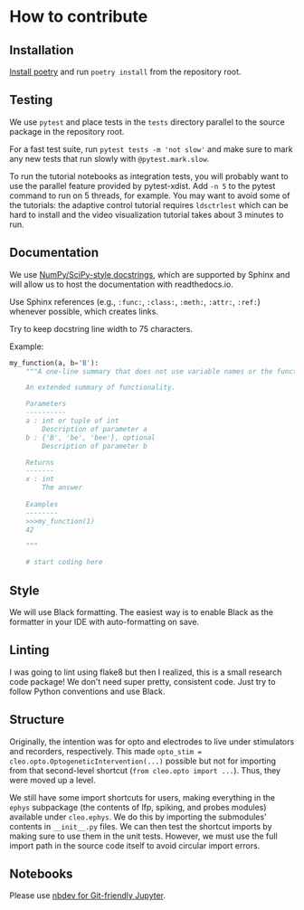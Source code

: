 # How to contribute

## Installation
[Install poetry](https://python-poetry.org/docs/) and run `poetry install` from the repository root.


## Testing
We use `pytest` and place tests in the `tests` directory parallel to the source package in the repository root.

For a fast test suite, run `pytest tests -m 'not slow'` and make sure to mark any new tests that run slowly with `@pytest.mark.slow`.

To run the tutorial notebooks as integration tests, you will probably want to use the parallel feature provided by pytest-xdist. Add `-n 5` to the pytest command to run on 5 threads, for example.
You may want to avoid some of the tutorials: the adaptive control tutorial requires `ldsctrlest` which can be hard to install and the video visualization tutorial takes about 3 minutes to run.

## Documentation

We use [NumPy/SciPy-style docstrings](https://numpydoc.readthedocs.io/en/latest/format.html), which are supported by Sphinx and will allow us to host the documentation with readthedocs.io. 

Use Sphinx references (e.g., `:func:`, `:class:`, `:meth:`, `:attr:`, `:ref:`) whenever possible, which creates links.

Try to keep docstring line width to 75 characters.

Example:
```python
my_function(a, b='B'):
    """A one-line summary that does not use variable names or the function name.

    An extended summary of functionality.

    Parameters
    ----------
    a : int or tuple of int
        Description of parameter a
    b : {'B', 'be', 'bee'}, optional
        Description of parameter b

    Returns
    -------
    x : int
        The answer
    
    Examples
    --------
    >>>my_function(1)
    42

    """

    # start coding here
```

## Style
We will use Black formatting. The easiest way is to enable Black as the formatter in 
your IDE with auto-formatting on save.

## Linting
I was going to lint using flake8 but then I realized, this is a small research code package! We don't need super pretty, consistent code. Just try to follow Python conventions and use Black.

## Structure
Originally, the intention was for opto and electrodes to live under stimulators and recorders, respectively. This made `opto_stim = cleo.opto.OptogeneticIntervention(...)` possible but not for importing from that second-level shortcut (`from cleo.opto import ...`). Thus, they were moved up a level. 

We still have some import shortcuts for users, making everything in the `ephys` subpackage (the contents of lfp, spiking, and probes modules) available under `cleo.ephys`. We do this by importing the submodules' contents in `__init__.py` files. We can then test the shortcut imports by making sure to use them in the unit tests. However, we must use the full import path in the source code itself to avoid circular import errors. 

## Notebooks
Please use [nbdev for Git-friendly Jupyter](https://nbdev.fast.ai/tutorials/git_friendly_jupyter.html).